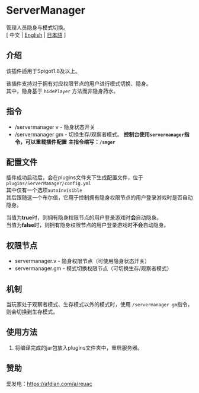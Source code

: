 # ServerManager
管理人员隐身与模式切换。  
[ 中文 | [English](https://github.com/reuAC/ServerManager/blob/reuAC/README_EN.md) | [日本語](https://github.com/reuAC/ServerManager/blob/reuAC/README_JP.md) ]

## 介绍
该插件适用于Spigot1.8及以上。  

该插件支持对于拥有对应权限节点的用户进行模式切换、隐身。  
其中，隐身基于 `hidePlayer` 方法而非隐身药水。  

## 指令
* /servermanager v - 隐身状态开关
* /servermanager gm - 切换生存/观察者模式。
**控制台使用`servermanager`指令，可以重载插件配置**
**主指令缩写：`/smger`**

## 配置文件
插件成功启动后，会在plugins文件夹下生成配置文件，位于 `plugins/ServerManager/config.yml`  
其中仅有一个选项`autoInvisible`  
其后跟随这一个布尔值，它用于控制拥有隐身权限节点的用户登录游戏时是否自动隐身。  

当值为**true**时，则拥有隐身权限节点的用户登录游戏时**会**自动隐身。  
当值为**false**时，则拥有隐身权限节点的用户登录游戏时**不会**自动隐身。  

## 权限节点
* servermanager.v - 隐身权限节点（可使用隐身状态开关）
* servermanager.gm - 模式切换权限节点（可切换生存/观察者模式）

## 机制
当玩家处于观察者模式、生存模式以外的模式时，使用 `/servermanager gm`指令，则会切换到生存模式。

## 使用方法
1. 将编译完成的jar包放入plugins文件夹中，重启服务器。

## 赞助
爱发电：https://afdian.com/a/reuac

